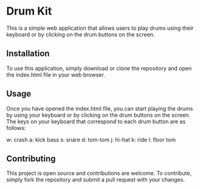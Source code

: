 # Drum Kit
This is a simple web application that allows users to play drums using their keyboard or by clicking on the drum buttons on the screen.

## Installation
To use this application, simply download or clone the repository and open the index.html file in your web browser.

## Usage
Once you have opened the index.html file, you can start playing the drums by using your keyboard or by clicking on the drum buttons on the screen. The keys on your keyboard that correspond to each drum button are as follows:

w: crash
a: kick bass
s: snare
d: tom-tom
j: hi-hat
k: ride
l: floor tom

## Contributing
This project is open source and contributions are welcome. To contribute, simply fork the repository and submit a pull request with your changes.
